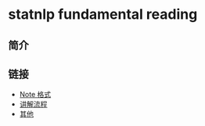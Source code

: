 # statnlp fundamental reading
## 简介
## 链接
- [Note 格式](https://github.com/RaleighZ/statnlp_fundamental_reading/blob/master/%E8%AF%B4%E6%98%8E/NOTE%E6%A0%BC%E5%BC%8F.md)
- [讲解流程](https://github.com/RaleighZ/statnlp_fundamental_reading/blob/master/%E8%AF%B4%E6%98%8E/%E8%AE%B2%E8%A7%A3%E6%B5%81%E7%A8%8B.md)
- [其他](https://github.com/RaleighZ/statnlp_fundamental_reading/blob/master/%E8%AF%B4%E6%98%8E/%E5%85%B6%E4%BB%96.md)
